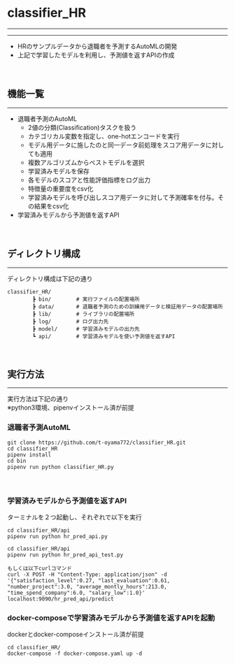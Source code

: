 # classifier_HR
***
***

* HRのサンプルデータから退職者を予測するAutoMLの開発
* 上記で学習したモデルを利用し、予測値を返すAPIの作成

　　
## 機能一覧
***
* 退職者予測のAutoML
    * 2値の分類(Classification)タスクを扱う
    * カテゴリカル変数を指定し、one-hotエンコードを実行
    * モデル用データに施したのと同一データ前処理をスコア用データに対しても適用
    * 複数アルゴリズムからベストモデルを選択
    * 学習済みモデルを保存
    * 各モデルのスコアと性能評価指標をログ出力
    * 特徴量の重要度をcsv化
    * 学習済みモデルを呼び出しスコア用データに対して予測確率を付与。その結果をcsv化
* 学習済みモデルから予測値を返すAPI

　　
## ディレクトリ構成
***
ディレクトリ構成は下記の通り
```
classifier_HR/
        ┣ bin/        # 実行ファイルの配置場所
        ┣ data/       # 退職者予測のための訓練用データと検証用データの配置場所
        ┣ lib/        # ライブラリの配置場所
        ┣ log/        # ログ出力先
        ┣ model/      # 学習済みモデルの出力先
        ┗ api/        # 学習済みモデルを使い予測値を返すAPI
```

　　
## 実行方法
***
実行方法は下記の通り  
※python3環境、pipenvインストール済が前提  

### 退職者予測AutoML
```
git clone https://github.com/t-oyama772/classifier_HR.git
cd classifier_HR
pipenv install
cd bin
pipenv run python classifier_HR.py
```
　　
### 学習済みモデルから予測値を返すAPI
ターミナルを２つ起動し、それぞれで以下を実行
```
cd classifier_HR/api
pipenv run python hr_pred_api.py
```
```
cd classifier_HR/api
pipenv run python hr_pred_api_test.py

もしくは以下curlコマンド
curl -X POST -H "Content-Type: application/json" -d '{"satisfaction_level":0.27, "last_evaluation":0.61, "number_project":3.0, "average_montly_hours":213.0, "time_spend_company":6.0, "salary_low":1.0}' localhost:9090/hr_pred_api/predict
```

### docker-composeで学習済みモデルから予測値を返すAPIを起動
dockerとdocker-composeインストール済が前提
```
cd classifier_HR/
docker-compose -f docker-compose.yaml up -d
```
